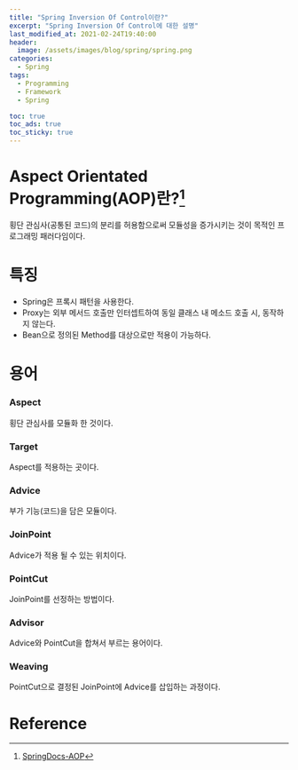 ```yaml
---
title: "Spring Inversion Of Control이란?"
excerpt: "Spring Inversion Of Control에 대한 설명"
last_modified_at: 2021-02-24T19:40:00
header:
  image: /assets/images/blog/spring/spring.png
categories:
  - Spring
tags:
  - Programming
  - Framework
  - Spring

toc: true
toc_ads: true
toc_sticky: true
---
```

# Aspect Orientated Programming(AOP)란?[^AOP]
횡단 관심사(공통된 코드)의 분리를 허용함으로써 모듈성을 증가시키는 것이 목적인 프로그래밍 패러다임이다.

# 특징
- Spring은 프록시 패턴을 사용한다.
- Proxy는 외부 메서드 호출만 인터셉트하여 동일 클래스 내 메소드 호출 시, 동작하지 않는다. 
- Bean으로 정의된 Method를 대상으로만 적용이 가능하다.

# 용어
### Aspect
횡단 관심사를 모듈화 한 것이다.
### Target
Aspect를 적용하는 곳이다.
### Advice
부가 기능(코드)을 담은 모듈이다.
### JoinPoint
Advice가 적용 될 수 있는 위치이다.
### PointCut
JoinPoint를 선정하는 방법이다.
### Advisor
Advice와 PointCut을 합쳐서 부르는 용어이다.
### Weaving
PointCut으로 결정된 JoinPoint에 Advice를 삽입하는 과정이다.

# Reference
[^AOP]: [SpringDocs-AOP](https://docs.spring.io/spring-framework/docs/5.0.0.M5/spring-framework-reference/html/aop.html)